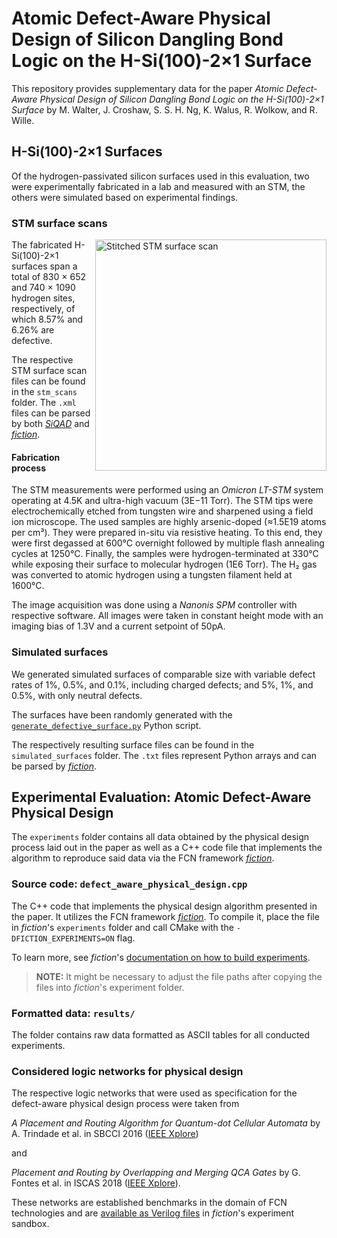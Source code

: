 # Atomic Defect-Aware Physical Design of Silicon Dangling Bond Logic on the H-Si(100)-2×1 Surface

This repository provides supplementary data for the paper *Atomic Defect-Aware Physical Design of Silicon Dangling Bond
Logic on the H-Si(100)-2×1 Surface* by M. Walter, J. Croshaw, S. S. H. Ng, K. Walus, R. Wolkow, and R. Wille.

## H-Si(100)-2×1 Surfaces

Of the hydrogen-passivated silicon surfaces used in this evaluation, two were experimentally fabricated in a lab and
measured with an STM, the others were simulated based on experimental findings.

### STM surface scans

<img src="stm_scans/6.26_percent_defective/overlap_stitch.png" alt="Stitched STM surface scan" align="right" height="370"/>

The fabricated H-Si(100)-2×1 surfaces span a total of 830 × 652 and 740 × 1090 hydrogen sites, respectively, of which
8.57% and 6.26% are defective.

The respective STM surface scan files can be found in the `stm_scans` folder. The `.xml` files can be parsed by both
[*SiQAD*](https://github.com/siqad/siqad) and [*fiction*](https://github.com/marcelwa/fiction).

#### Fabrication process

The STM measurements were performed using an *Omicron LT-STM* system operating at 4.5K and ultra-high vacuum (3E−11
Torr). The STM tips were electrochemically etched from tungsten wire and sharpened using a field ion microscope. The
used samples are highly arsenic-doped (≈1.5E19 atoms per cm³). They were prepared in-situ via resistive heating. To this
end, they were first degassed at 600°C overnight followed by multiple flash annealing cycles at 1250°C. Finally, the
samples were hydrogen-terminated at 330°C while exposing their surface to molecular hydrogen (1E6 Torr). The H₂ gas was
converted to atomic hydrogen using a tungsten filament held at 1600°C.

The image acquisition was done using a *Nanonis SPM* controller with respective software. All images were taken in
constant height mode with an imaging bias of 1.3V and a current setpoint of 50pA.

### Simulated surfaces

We generated simulated surfaces of comparable size with variable defect rates of 1%, 0.5%, and 0.1%, including charged
defects; and 5%, 1%, and 0.5%, with only neutral defects.

The surfaces have been randomly generated with
the [`generate_defective_surface.py`](experiments/generate_defective_surface.py) Python script.

The respectively resulting surface files can be found in the `simulated_surfaces` folder. The `.txt` files represent
Python arrays and can be parsed by [*fiction*](https://github.com/marcelwa/fiction).

## Experimental Evaluation: Atomic Defect-Aware Physical Design

The `experiments` folder contains all data obtained by the physical design process laid out in the paper as well as a
C++ code file that implements the algorithm to reproduce said data via the FCN framework [
*fiction*](https://github.com/marcelwa/fiction).

### Source code: `defect_aware_physical_design.cpp`

The C++ code that implements the physical design algorithm presented in the paper. It utilizes the FCN framework [
*fiction*](https://github.com/marcelwa/fiction). To compile it, place the file in *fiction*'s `experiments` folder and
call CMake with the `-DFICTION_EXPERIMENTS=ON` flag.

To learn more, see *fiction*'s
[documentation on how to build experiments](https://fiction.readthedocs.io/en/latest/getting_started.html#building-experiments).

> **NOTE:** It might be necessary to adjust the file paths after copying the files into *fiction*'s experiment folder.

### Formatted data: `results/`

The folder contains raw data formatted as ASCII tables for all conducted experiments.

### Considered logic networks for physical design

The respective logic networks that were used as specification for the defect-aware physical design process were taken
from

*A Placement and Routing Algorithm for Quantum-dot Cellular Automata* by A. Trindade et al. in SBCCI
2016 ([IEEE Xplore](https://ieeexplore.ieee.org/abstract/document/7724048))

and

*Placement and Routing by Overlapping and Merging QCA Gates* by G. Fontes et al. in ISCAS
2018 ([IEEE Xplore](https://ieeexplore.ieee.org/document/8351001)).

These networks are established benchmarks in the domain of FCN technologies and
are [available as Verilog files](https://github.com/marcelwa/fiction/tree/main/benchmarks) in
*fiction*'s experiment sandbox.
